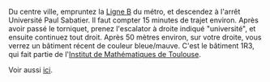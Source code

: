 Du centre ville, empruntez la [Ligne B](http://www.tisseo.fr/se-deplacer/plans) du métro, et descendez à l'arrêt Université Paul Sabatier. Il faut compter 15 minutes de trajet environ. Après avoir passé le torniquet, prenez l'escalator à droite indiqué "université", et ensuite continuez tout droit. Après 50 mètres environ, sur votre droite, vous verrez un bâtiment récent de couleur bleue/mauve. C'est le bâtiment 1R3, qui fait partie de l'[Institut de Mathématiques de Toulouse](http://math.univ-toulouse.fr).

Voir aussi [ici](http://www.math.univ-toulouse.fr/1-17812-Localisation.php).
